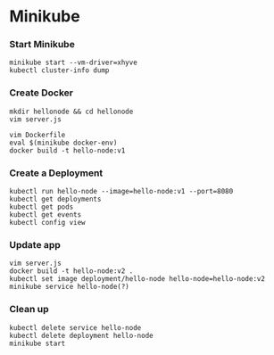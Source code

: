 Minikube
===

### Start Minikube

```
minikube start --vm-driver=xhyve
kubectl cluster-info dump
```

### Create Docker
```
mkdir hellonode && cd hellonode
vim server.js

vim Dockerfile
eval $(minikube docker-env)
docker build -t hello-node:v1
```

### Create a Deployment
```
kubectl run hello-node --image=hello-node:v1 --port=8080
kubectl get deployments
kubectl get pods
kubectl get events
kubectl config view
```

### Update app

```
vim server.js
docker build -t hello-node:v2 .
kubectl set image deployment/hello-node hello-node=hello-node:v2
minikube service hello-node(?)
```

### Clean up

```
kubectl delete service hello-node
kubectl delete deployment hello-node
minikube start
```

